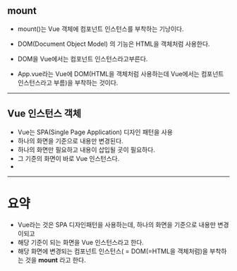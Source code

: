
## mount

- mount()는 Vue 객체에 컴포넌트 인스턴스를 부착하는 기낭이다.
- DOM(Document Object Model) 의 기능은 HTML을 객체처럼 사용한다.
- DOM을 Vue에서는 컴포넌트 인스턴스라고부른다.

- App.vue라는 Vue에 DOM(HTML을 객체처럼 사용하는데 Vue에서는 컴포넌트 인스턴스라고 부름)을 부착하는 것이다.

-----

## Vue 인스턴스 객체

- Vue는 SPA(Single Page Application) 디자인 패턴을 사용
- 하나의 화면을 기준으로 내용만 변경된다.
- 하나의 화면만 필요하고 내용이 삽입될 곳이 필요하다.
- 그 기준의 화면이 바로 Vue 인스턴스다.
- 


------



# 요약

- Vue라는 것은 SPA 디자인패턴을 사용하는데, 하나의 화면을 기준으로 내용만 변경이되고
- 해당 기준이 되는 화면을 Vue 인스턴스라고 한다.
- 해당 화면에 변경되는 컴포넌트 인스턴스( = DOM(=HTML을 객체처럼)을 부착하는 것을 **mount** 라고 한다.

